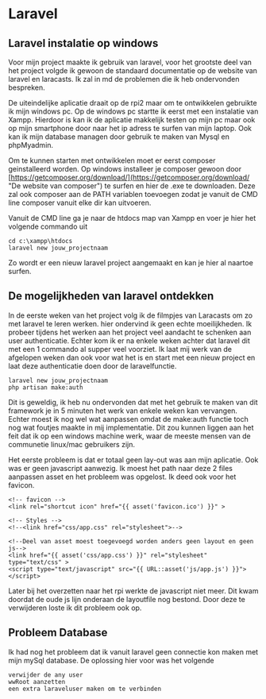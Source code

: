 # Laravel #


## Laravel instalatie op windows ##

Voor mijn project maakte ik gebruik van laravel, voor het grootste deel van het project volgde ik gewoon de standaard documentatie op de website van laravel en laracasts. Ik zal in md de problemen die ik heb ondervonden bespreken.

De uiteindelijke aplicatie draait op de rpi2 maar om te ontwikkelen gebruikte ik mijn windows pc. Op de windows pc startte ik eerst met een instalatie van Xampp. Hierdoor is kan ik de aplicatie makkelijk testen op mijn pc maar ook op mijn smartphone door naar het ip adress te surfen van mijn laptop. Ook kan ik mijn database managen door gebruik te maken van Mysql en phpMyadmin.

Om te kunnen starten met ontwikkelen moet er eerst composer geinstalleerd worden.
Op windows installeer je composer gewoon door [https://getcomposer.org/download/](https://getcomposer.org/download/ "De website van composer") te surfen en hier de .exe te downloaden. Deze zal ook composer aan de PATH variablen toevoegen zodat je vanuit de CMD line composer vanuit elke dir kan uitvoeren.

Vanuit de CMD line ga je naar de htdocs map van Xampp en voer je hier het volgende commando uit


	cd c:\xampp\htdocs
	laravel new jouw_projectnaam

Zo wordt er een nieuw laravel project aangemaakt en kan je hier al naartoe surfen.

## De mogelijkheden van laravel ontdekken ##

In de eerste weken van het project volg ik de filmpjes van Laracasts om zo met laravel te leren werken. hier ondervind ik geen echte moeilijkheden. Ik probeer tijdens het werken aan het project veel aandacht te schenken aan user authenticatie. Echter kom ik er na enkele weken achter dat laravel dit met een 1 commando al supper veel voorziet. Ik laat mij werk van de afgelopen weken dan ook voor wat het is en start met een nieuw project en laat deze authenticatie doen door de laravelfunctie.

	laravel new jouw_projectnaam
	php artisan make:auth

Dit is geweldig, ik heb nu ondervonden dat met het gebruik te maken van dit framework je in 5 minuten het werk van enkele weken kan vervangen. Echter moest ik nog wel wat aanpassen omdat de make:auth functie toch nog wat foutjes maakte in mij implementatie. Dit zou kunnen liggen aan het feit dat ik op een windows machine werk, waar de meeste mensen van de communetie linux/mac gebruikers zijn.

Het eerste probleem is dat er totaal geen lay-out was aan mijn aplicatie. Ook was er geen javascript aanwezig. Ik moest het path naar deze 2 files aanpassen asset en het probleem was opgelost. Ik deed ook voor het favicon.

	
    <!-- favicon -->
    <link rel="shortcut icon" href="{{ asset('favicon.ico') }}" >

    <!-- Styles -->
    <!--<link href="css/app.css" rel="stylesheet">-->

    <!--Deel van asset moest toegevoegd worden anders geen layout en geen js-->
    <link href="{{ asset('css/app.css') }}" rel="stylesheet" type="text/css" >    
    <script type="text/javascript" src="{{ URL::asset('js/app.js') }}"></script>


Later bij het overzetten naar het rpi werkte de javascript niet meer. Dit kwam doordat de oude js lijn onderaan de layoutfile nog bestond. Door deze te verwijderen loste ik dit probleem ook op.

## Probleem Database ##

Ik had nog het probleem dat ik vanuit laravel geen connectie kon maken met mijn mySql database. De oplossing hier voor was het volgende

	verwijder de any user
	wwRoot aanzetten
	een extra laraveluser maken om te verbinden


